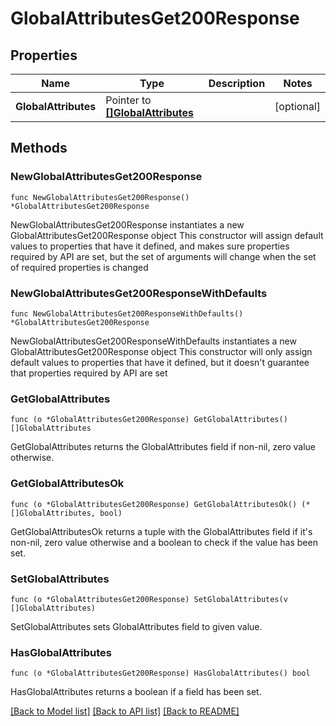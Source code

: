 # GlobalAttributesGet200Response

## Properties

Name | Type | Description | Notes
------------ | ------------- | ------------- | -------------
**GlobalAttributes** | Pointer to [**[]GlobalAttributes**](GlobalAttributes.md) |  | [optional] 

## Methods

### NewGlobalAttributesGet200Response

`func NewGlobalAttributesGet200Response() *GlobalAttributesGet200Response`

NewGlobalAttributesGet200Response instantiates a new GlobalAttributesGet200Response object
This constructor will assign default values to properties that have it defined,
and makes sure properties required by API are set, but the set of arguments
will change when the set of required properties is changed

### NewGlobalAttributesGet200ResponseWithDefaults

`func NewGlobalAttributesGet200ResponseWithDefaults() *GlobalAttributesGet200Response`

NewGlobalAttributesGet200ResponseWithDefaults instantiates a new GlobalAttributesGet200Response object
This constructor will only assign default values to properties that have it defined,
but it doesn't guarantee that properties required by API are set

### GetGlobalAttributes

`func (o *GlobalAttributesGet200Response) GetGlobalAttributes() []GlobalAttributes`

GetGlobalAttributes returns the GlobalAttributes field if non-nil, zero value otherwise.

### GetGlobalAttributesOk

`func (o *GlobalAttributesGet200Response) GetGlobalAttributesOk() (*[]GlobalAttributes, bool)`

GetGlobalAttributesOk returns a tuple with the GlobalAttributes field if it's non-nil, zero value otherwise
and a boolean to check if the value has been set.

### SetGlobalAttributes

`func (o *GlobalAttributesGet200Response) SetGlobalAttributes(v []GlobalAttributes)`

SetGlobalAttributes sets GlobalAttributes field to given value.

### HasGlobalAttributes

`func (o *GlobalAttributesGet200Response) HasGlobalAttributes() bool`

HasGlobalAttributes returns a boolean if a field has been set.


[[Back to Model list]](../README.md#documentation-for-models) [[Back to API list]](../README.md#documentation-for-api-endpoints) [[Back to README]](../README.md)


